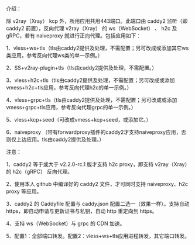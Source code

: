 介绍：

除 v2ray（Xray） kcp 外，所用应用共用443端口。此端口由 caddy2 监听（即 caddy2 前置），反向代理 v2ray（Xray） 的 ws（WebSocket） 、 h2c 及 gRPC，若有 naiveproxy 就进行正向代理。包括应用如下：

1、vless+ws+tls（tls由caddy2提供及处理，不需配置；另可改成或添加其它ws类应用，参考反向代理ws类的单一示例。）

2、SS+v2ray-plugin+tls（tls由caddy2提供及处理，不需配置。）

3、vless+h2c+tls（tls由caddy2提供及处理，不需配置；另可改成或添加vmess+h2c+tls应用，参考反向代理h2c的单一示例。）

4、vless+grpc+tls（tls由caddy2提供及处理，不需配置；另可改成或添加vmess+grpc+tls应用，参考反向代理grpc的单一示例。）

5、vless+kcp+seed（可改成vmess+kcp+seed，或添加它。）

6、naiveproxy （带有forwardproxy插件的caddy2才支持naiveproxy应用，否则仅上边应用。tls由caddy2提供及处理。）

注意：

1、caddy2 等于或大于 v2.2.0-rc.1 版才支持 h2c proxy，即支持 v2ray（Xray） 的 h2c（gRPC） 反向代理。

2、使用本人 github 中编译好的 caddy2 文件，才可同时支持 naiveproxy、h2c proxy 等应用。

3、caddy2 的 Caddyfile 配置与 caddy.json 配置二选一（效果一样）。支持自动 https，即自动申请与更新证书与私钥，自动 http 重定向到 https。

4、支持 ws（WebSocket）与 grpc 的 CDN 加速。

5、配置1：全部端口转发。配置2：vless+ws+tls应用进程转发，其它端口转发。
